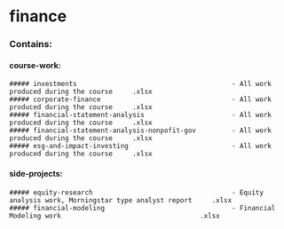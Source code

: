 # finance

### Contains:
  #### course-work:
    ##### investments                                       - All work produced during the course     .xlsx
    ##### corporate-finance                                 - All work produced during the course     .xlsx
    ##### financial-statement-analysis                      - All work produced during the course     .xlsx
    ##### financial-statement-analysis-nonpofit-gov         - All work produced during the course     .xlsx
    ##### esg-and-impact-investing                          - All work produced during the course     .xlsx
    
  #### side-projects:
    ##### equity-research                                   - Equity analysis work, Morningstar type analyst report     .xlsx
    ##### financial-modeling                                - Financial Modeling work                                   .xlsx
    
